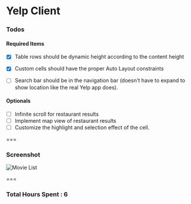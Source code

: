 Yelp Client
============

### Todos

#### Required Items

- [x] Table rows should be dynamic height according to the content height
- [x] Custom cells should have the proper Auto Layout constraints
- [ ] Search bar should be in the navigation bar (doesn't have to expand to show location like the real Yelp app does).



#### Optionals
- [ ] Infinite scroll for restaurant results
- [ ] Implement map view of restaurant results
- [ ] Customize the highlight and selection effect of the cell.

===

### Screenshot

![Movie List](https://github.com/RameshRM/ios-learning/blob/master/YelpClient/MovieList.gif)

===

### Total Hours Spent : 6
